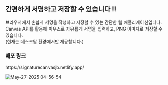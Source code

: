<h2>간편하게 서명하고 저장할 수 있습니다 !! </h2>
<p>브라우저에서 손쉽게 서명을 작성하고 저장할 수 있는 간단한 웹 애플리케이션입니다. <br>
Canvas API를 활용해 마우스로 자유롭게 서명을 입력하고, PNG 이미지로 저장할 수 있습니다. <br>
(현재는 데스크탑 환경에서만 제공합니다.)
</p>

<h3>배포 링크</h3>
https://signaturecanvasjb.netlify.app/
<br>


![May-27-2025 04-56-54](https://github.com/user-attachments/assets/a1e2eebf-c45a-4e97-8a30-303ae1311f25)
